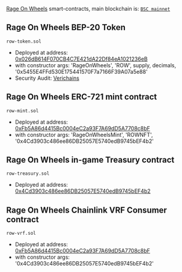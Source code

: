 [Rage On Wheels](https://row.game) smart-contracts, main blockchain is: [`BSC mainnet`](https://www.bnbchain.org/en/smartChain)

## Rage On Wheels BEP-20 Token

`row-token.sol`

- Deployed at address: [0x026dB614F070CB4C7E421dA22Df84eA1021236eB](https://bscscan.com/address/0x026db614f070cb4c7e421da22df84ea1021236eb)
- with constructor args: 'RageOnWheels', 'ROW', supply, decimals, '0x5455E4FFd530E175441570F7a7166F39A07a5e88'
- Security Audit: [Verichains](https://github.com/verichains/public-audit-reports/blob/main/Verichains%20Public%20Audit%20Report%20-%20RageOnWheels%20Token%20-%20v1.0.pdf)

## Rage On Wheels ERC-721 mint contract

`row-mint.sol`

- Deployed at address: [0xFb5A86d4415Bc0004eC2a93F7A69dD5A7708c8bF](https://bscscan.com/address/0xfb5a86d4415bc0004ec2a93f7a69dd5a7708c8bf)
- with constructor args: 'RageOnWheelsMint', 'ROWNFT', '0x4Cd3903c486ee86DB25057E5740edB9745bEF4b2'


## Rage On Wheels in-game Treasury contract

`row-treasury.sol`

- Deployed at address: [0x4Cd3903c486ee86DB25057E5740edB9745bEF4b2](https://bscscan.com/address/0x4cd3903c486ee86db25057e5740edb9745bef4b2)


## Rage On Wheels Chainlink VRF Consumer contract

`row-vrf.sol`

- Deployed at address: [0xFb5A86d4415Bc0004eC2a93F7A69dD5A7708c8bF](https://bscscan.com/address/0xfb5a86d4415bc0004ec2a93f7a69dd5a7708c8bf)
- with constructor args: '0x4Cd3903c486ee86DB25057E5740edB9745bEF4b2'
